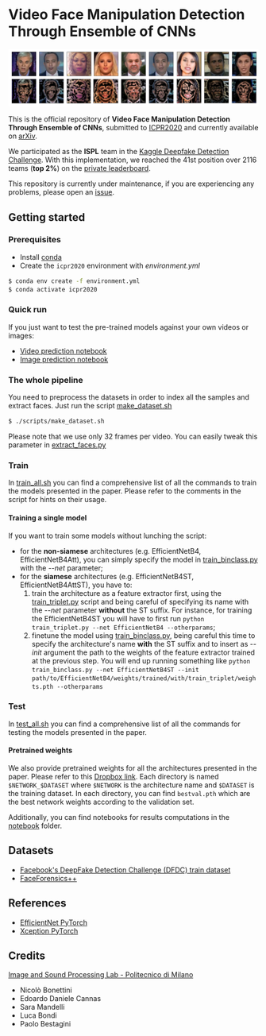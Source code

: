 # Video Face Manipulation Detection Through Ensemble of CNNs
![](assets/faces_attention.png)

This is the official repository of **Video Face Manipulation Detection Through Ensemble of CNNs**,
submitted to [ICPR2020](https://www.micc.unifi.it/icpr2020/) and currently available on [arXiv](https://arxiv.org/abs/2004.07676).

We participated as the **ISPL** team in the [Kaggle Deepfake Detection Challenge](https://www.kaggle.com/c/deepfake-detection-challenge/).
With this implementation, we reached the 41st position over 2116 teams (**top 2%**) on the [private leaderboard](https://www.kaggle.com/c/deepfake-detection-challenge/leaderboard).

This repository is currently under maintenance, if you are experiencing any problems, please open an [issue](https://github.com/polimi-ispl/icpr2020dfdc/issues).
## Getting started

### Prerequisites
- Install [conda](https://docs.conda.io/en/latest/miniconda.html)
- Create the `icpr2020` environment with *environment.yml*
```bash
$ conda env create -f environment.yml
$ conda activate icpr2020
```

### Quick run
If you just want to test the pre-trained models against your own videos or images:
- [Video prediction notebook](https://github.com/polimi-ispl/icpr2020dfdc/blob/master/notebook/Video%20prediction.ipynb)
- [Image prediction notebook](https://github.com/polimi-ispl/icpr2020dfdc/blob/master/notebook/Image%20prediction.ipynb)

### The whole pipeline
You need to preprocess the datasets in order to index all the samples and extract faces. Just run the script [make_dataset.sh](scripts/make_dataset.sh)

```bash
$ ./scripts/make_dataset.sh
```

Please note that we use only 32 frames per video. You can easily tweak this parameter in [extract_faces.py](extract_faces.py)

### Train
In [train_all.sh](scripts/train_all.sh) you can find a comprehensive list of all the commands to train the models presented in the paper. 
Please refer to the comments in the script for hints on their usage. 

#### Training a single model
If you want to train some models without lunching the script:
- for the **non-siamese** architectures (e.g. EfficientNetB4, EfficientNetB4Att), you can simply specify the model in [train_binclass.py](train_binclass.py) with the *--net* parameter;
- for the **siamese** architectures (e.g. EfficientNetB4ST, EfficientNetB4AttST), you have to:
  1. train the architecture as a feature extractor first, using the [train_triplet.py](train_triplet.py) script and being careful of specifying its name with the *--net* parameter **without** the ST suffix. For instance, for training the EfficientNetB4ST you will have to first run `python train_triplet.py --net EfficientNetB4 --otherparams`;
  2. finetune the model using [train_binclass.py](train_binclass.py), being careful this time to specify the architecture's name **with** the ST suffix and to insert as *--init* argument the path to the weights of the feature extractor trained at the previous step. You will end up running something like `python train_binclass.py --net EfficientNetB4ST --init path/to/EfficientNetB4/weights/trained/with/train_triplet/weights.pth --otherparams`

### Test 
In [test_all.sh](scripts/test_all.sh) you can find a comprehensive list of all the commands for testing the models presented in the paper. 

#### Pretrained weights
We also provide pretrained weights for all the architectures presented in the paper. 
Please refer to this [Dropbox link](https://www.dropbox.com/sh/cesamx5ytd5j08c/AADG_eEmhskliMaT0Gbk-yHDa?dl=0).
Each directory is named `$NETWORK_$DATASET` where `$NETWORK` is the architecture name and `$DATASET` is the training dataset.
In each directory, you can find `bestval.pth` which are the best network weights according to the validation set.


Additionally, you can find notebooks for results computations in the [notebook](notebook) folder.

## Datasets
- [Facebook's DeepFake Detection Challenge (DFDC) train dataset](https://www.kaggle.com/c/deepfake-detection-challenge/data)
- [FaceForensics++](https://github.com/ondyari/FaceForensics/blob/master/dataset/README.md)

## References
- [EfficientNet PyTorch](https://github.com/lukemelas/EfficientNet-PyTorch)
- [Xception PyTorch](https://github.com/tstandley/Xception-PyTorch)

## Credits
[Image and Sound Processing Lab - Politecnico di Milano](http://ispl.deib.polimi.it/)
- Nicolò Bonettini
- Edoardo Daniele Cannas
- Sara Mandelli
- Luca Bondi
- Paolo Bestagini
